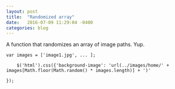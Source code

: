 ```yaml
---
layout: post
title:  "Randomized array"
date:   2016-07-09 11:29:04 -0400
categories: blog
---
```




A function that randomizes an array of image paths. Yup.


```
var images = ['image1.jpg', ... ];

	$('html').css({'background-image': 'url(../images/home/' + images[Math.floor(Math.random() * images.length)] + ')'

});

```